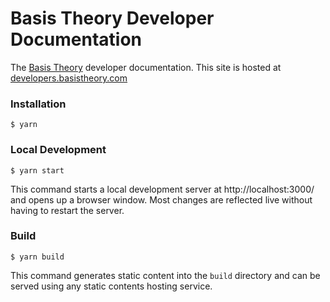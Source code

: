 # Basis Theory Developer Documentation

The [Basis Theory](https://basistheory.com/) developer documentation. This site is hosted at [developers.basistheory.com](https://developers.basistheory.com/)

### Installation

```
$ yarn
```

### Local Development

```
$ yarn start
```

This command starts a local development server at http://localhost:3000/ and opens up a browser window.
Most changes are reflected live without having to restart the server.

### Build

```
$ yarn build
```

This command generates static content into the `build` directory and can be served using any static contents hosting service.
